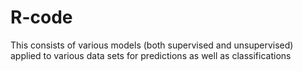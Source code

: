 # R-code
This consists of various models (both supervised and unsupervised) applied to various data sets for predictions as well as classifications
